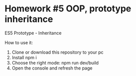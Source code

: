 # Homework #5 OOP, prototype inheritance

ES5 Prototype - Inheritance

How to use it:

1. Clone or download this repository to your pc
2. Install npm i
3. Choose the right mode: npm run dev/build
4. Open the console and refresh the page
